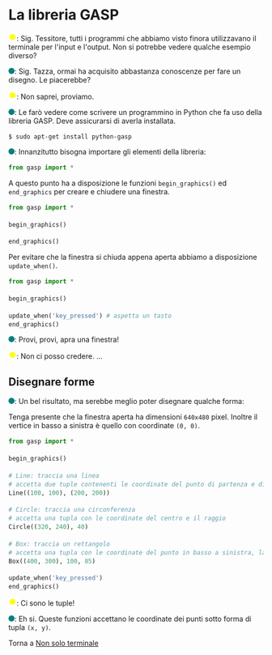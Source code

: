 # La libreria GASP

![](../../images/people/tazza.png): Sig. Tessitore, tutti i programmi che abbiamo visto finora
utilizzavano il terminale per l'input e l'output.
Non si potrebbe vedere qualche esempio diverso?

![](../../images/people/tess.png): Sig. Tazza, ormai ha acquisito abbastanza conoscenze
per fare un disegno. Le piacerebbe?

![](../../images/people/tazza.png): Non saprei, proviamo.

![](../../images/people/tess.png): Le farò vedere come scrivere un programmino in Python
che fa uso della libreria GASP. Deve assicurarsi di averla installata.

```
$ sudo apt-get install python-gasp
```

![](../../images/people/tess.png): Innanzitutto bisogna importare gli elementi della libreria:

```py
from gasp import *
```

A questo punto ha a disposizione le funzioni `begin_graphics()`
ed `end_graphics` per creare e chiudere una finestra.

```py
from gasp import *

begin_graphics()

end_graphics()
```

Per evitare che la finestra si chiuda appena aperta abbiamo a disposizione
`update_when()`.

```py
from gasp import *

begin_graphics()

update_when('key_pressed') # aspetta un tasto
end_graphics()
```

![](../../images/people/tess.png): Provi, provi, apra una finestra!

![](../../images/people/tazza.png): Non ci posso credere. ...

## Disegnare forme

![](../../images/people/tess.png): Un bel risultato, ma serebbe meglio poter disegnare qualche forma:

Tenga presente che la finestra aperta ha dimensioni `640x480` pixel.
Inoltre il vertice in basso a sinistra è quello con coordinate `(0, 0)`.

```py
from gasp import *

begin_graphics()

# Line: traccia una linea
# accetta due tuple contenenti le coordinate del punto di partenza e di arrivo
Line((100, 100), (200, 200))

# Circle: traccia una circonferenza
# accetta una tupla con le coordinate del centro e il raggio
Circle((320, 240), 40)

# Box: traccia un rettangolo
# accetta una tupla con le coordinate del punto in basso a sinistra, larghezza e altezza
Box((400, 300), 100, 85)

update_when('key_pressed')
end_graphics()
```

![](../../images/people/tazza.png): Ci sono le tuple!

![](../../images/people/tess.png): Eh si. Queste funzioni accettano le coordinate
dei punti sotto forma di tupla `(x, y)`.

Torna a [Non solo terminale](part-ii/summary.md)
